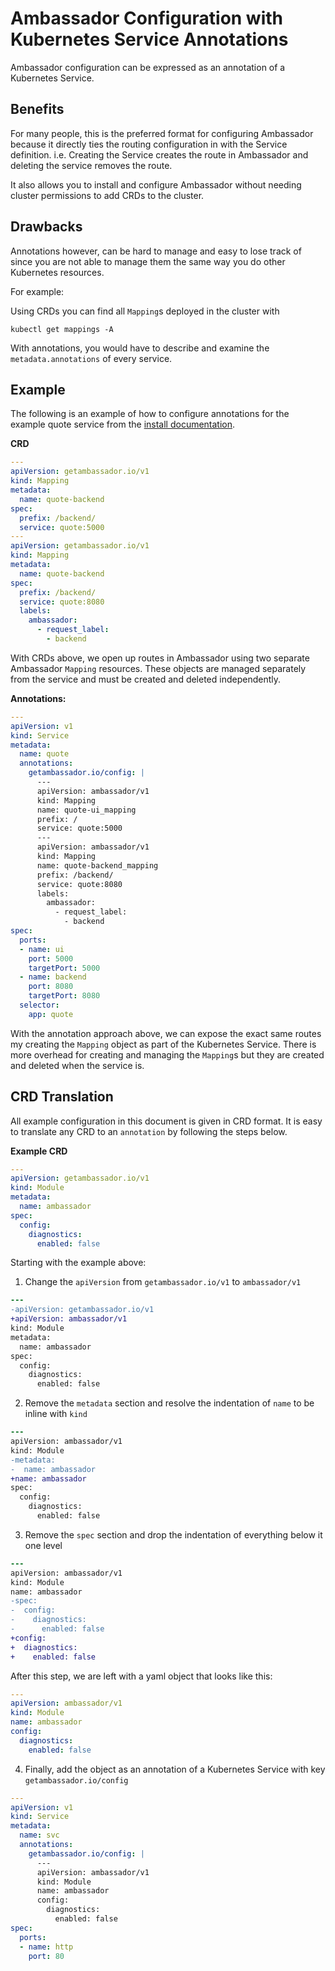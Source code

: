 # Ambassador Configuration with Kubernetes Service Annotations

Ambassador configuration can be expressed as an annotation of a Kubernetes Service.

## Benefits

For many people, this is the preferred format for configuring Ambassador because it directly ties the routing configuration in with the Service definition. i.e. Creating the Service creates the route in Ambassador and deleting the service removes the route.

It also allows you to install and configure Ambassador without needing cluster permissions to add CRDs to the cluster.

## Drawbacks

Annotations however, can be hard to manage and easy to lose track of since you are not able to manage them the same way you do other Kubernetes resources.

For example:

Using CRDs you can find all `Mapping`s deployed in the cluster with
```
kubectl get mappings -A
```
With annotations, you would have to describe and examine the `metadata.annotations` of every service.

## Example
The following is an example of how to configure annotations for the example quote service from the [install documentation](../../../user-guide/getting-started).

**CRD**

```yaml
---
apiVersion: getambassador.io/v1
kind: Mapping
metadata:
  name: quote-backend
spec:
  prefix: /backend/
  service: quote:5000
---
apiVersion: getambassador.io/v1
kind: Mapping
metadata:
  name: quote-backend
spec:
  prefix: /backend/
  service: quote:8080
  labels:
    ambassador:
      - request_label:
        - backend
```
With CRDs above, we open up routes in Ambassador using two separate Ambassador `Mapping` resources. These objects are managed separately from the service and must be created and deleted independently.

**Annotations:**
```yaml
---
apiVersion: v1
kind: Service
metadata:
  name: quote
  annotations:
    getambassador.io/config: |
      ---
      apiVersion: ambassador/v1
      kind: Mapping
      name: quote-ui_mapping
      prefix: /
      service: quote:5000
      ---
      apiVersion: ambassador/v1
      kind: Mapping
      name: quote-backend_mapping
      prefix: /backend/
      service: quote:8080
      labels:
        ambassador:
          - request_label:
            - backend
spec:
  ports:
  - name: ui
    port: 5000
    targetPort: 5000
  - name: backend
    port: 8080
    targetPort: 8080
  selector:
    app: quote
```
With the annotation approach above, we can expose the exact same routes my creating the `Mapping` object as part of the Kubernetes Service. There is more overhead for creating and managing the `Mapping`s but they are created and deleted when the service is.

## CRD Translation

All example configuration in this document is given in CRD format. It is easy to translate any CRD to an `annotation` by following the steps below.

**Example CRD**
```yaml
---
apiVersion: getambassador.io/v1
kind: Module
metadata:
  name: ambassador
spec:
  config:
    diagnostics:
      enabled: false
```

Starting with the example above:

1. Change the `apiVersion` from `getambassador.io/v1` to `ambassador/v1`
```diff
---
-apiVersion: getambassador.io/v1
+apiVersion: ambassador/v1
kind: Module
metadata:
  name: ambassador
spec:
  config:
    diagnostics:
      enabled: false
```

2. Remove the `metadata` section and resolve the indentation of `name` to be inline with `kind`
```diff
---
apiVersion: ambassador/v1
kind: Module
-metadata:
-  name: ambassador
+name: ambassador
spec:
  config:
    diagnostics:
      enabled: false
```

3. Remove the `spec` section and drop the indentation of everything below it one level
```diff
---
apiVersion: ambassador/v1
kind: Module
name: ambassador
-spec:
-  config:
-    diagnostics:
-      enabled: false
+config:
+  diagnostics:
+    enabled: false
```

After this step, we are left with a yaml object that looks like this:
```yaml
---
apiVersion: ambassador/v1
kind: Module
name: ambassador
config:
  diagnostics:
    enabled: false
```


4. Finally, add the object as an annotation of a Kubernetes Service with key `getambassador.io/config`
```yaml
---
apiVersion: v1
kind: Service
metadata:
  name: svc
  annotations:
    getambassador.io/config: |
      ---
      apiVersion: ambassador/v1
      kind: Module
      name: ambassador
      config:
        diagnostics:
          enabled: false
spec:
  ports:
  - name: http
    port: 80
```
